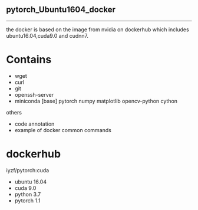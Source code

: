 ## pytorch_Ubuntu1604_docker

----------
the docker is based on the image from nvidia on dockerhub which includes ubuntu16.04,cuda9.0 and cudnn7.
# Contains
+ wget
+ curl
+ git 
+ openssh-server  
+ miniconda \[base\] pytorch numpy matplotlib opencv-python cython

others

- code annotation
- example of docker common commands

# dockerhub

iyzf/pytorch:cuda

* ubuntu 16.04
* cuda 9.0
* python 3.7
* pytorch 1.1
